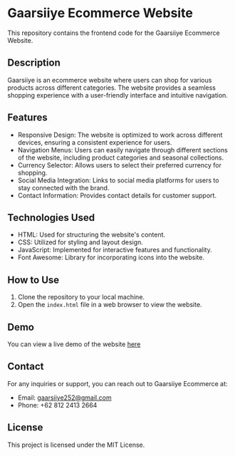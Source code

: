 # Gaarsiiye Ecommerce Website

This repository contains the frontend code for the Gaarsiiye Ecommerce Website.

## Description

Gaarsiiye is an ecommerce website where users can shop for various products across different categories. The website provides a seamless shopping experience with a user-friendly interface and intuitive navigation.

## Features

- Responsive Design: The website is optimized to work across different devices, ensuring a consistent experience for users.
- Navigation Menus: Users can easily navigate through different sections of the website, including product categories and seasonal collections.
- Currency Selector: Allows users to select their preferred currency for shopping.
- Social Media Integration: Links to social media platforms for users to stay connected with the brand.
- Contact Information: Provides contact details for customer support.

## Technologies Used

- HTML: Used for structuring the website's content.
- CSS: Utilized for styling and layout design.
- JavaScript: Implemented for interactive features and functionality.
- Font Awesome: Library for incorporating icons into the website.

## How to Use

1. Clone the repository to your local machine.
2. Open the `index.html` file in a web browser to view the website.

## Demo

You can view a live demo of the website [here](https://maahirmaare.github.io/Gaarsiiye-Ecommerce/) 

## Contact

For any inquiries or support, you can reach out to Gaarsiiye Ecommerce at:
- Email: gaarsiiye252@gmail.com
- Phone: +62 812 2413 2664

## License

This project is licensed under the MIT License.

